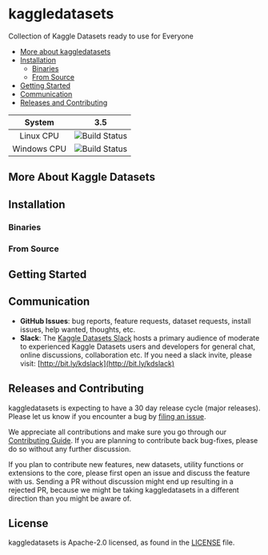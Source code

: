 # kaggledatasets

Collection of Kaggle Datasets ready to use for Everyone

- [More about kaggledatasets](#more-about-kaggledatasets)
- [Installation](#installation)
  - [Binaries](#binaries)
  - [From Source](#from-source)
- [Getting Started](#getting-started)
- [Communication](#communication)
- [Releases and Contributing](#releases-and-contributing)

|    System   |                                      3.5                                     |
|:-----------:|:----------------------------------------------------------------------------:|
|  Linux CPU  | ![Build Status](https://img.shields.io/travis/kaggledatasets/kaggledatasets) |
| Windows CPU | ![Build Status](https://img.shields.io/travis/kaggledatasets/kaggledatasets) |

## More About Kaggle Datasets

## Installation

### Binaries

### From Source

## Getting Started

## Communication

* **GitHub Issues**: bug reports, feature requests, dataset requests, install issues, help wanted, thoughts, etc.
* **Slack**: The [Kaggle Datasets Slack](https://kaggledatasets.slack.com/) hosts a primary audience of moderate to experienced Kaggle Datasets users and developers for general chat, online discussions, collaboration etc. If you need a slack invite, please visit: [http://bit.ly/kdslack](http://bit.ly/kdslack)

## Releases and Contributing

kaggledatasets is expecting to have a 30 day release cycle (major releases). Please let us know if you encounter a bug by [filing an issue](https://github.com/kaggledatasets/kaggledatasets/issues).  

We appreciate all contributions and make sure you go through our [Contributing Guide](CONTRIBUTING.md). If you are planning to contribute back bug-fixes, please do so without any further discussion.  

If you plan to contribute new features, new datasets, utility functions or extensions to the core, please first open an issue and discuss the feature with us.
Sending a PR without discussion might end up resulting in a rejected PR, because we might be taking kaggledatasets in a different direction than you might be aware of.

## License

kaggledatasets is Apache-2.0 licensed, as found in the [LICENSE](LICENSE) file.